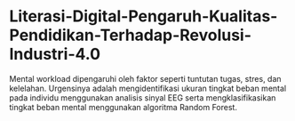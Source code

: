 # Literasi-Digital-Pengaruh-Kualitas-Pendidikan-Terhadap-Revolusi-Industri-4.0
 Mental workload dipengaruhi oleh faktor seperti tuntutan tugas, stres, dan kelelahan. Urgensinya adalah mengidentifikasi ukuran tingkat beban mental pada individu menggunakan analisis sinyal EEG serta mengklasifikasikan tingkat beban mental menggunakan algoritma Random Forest.
